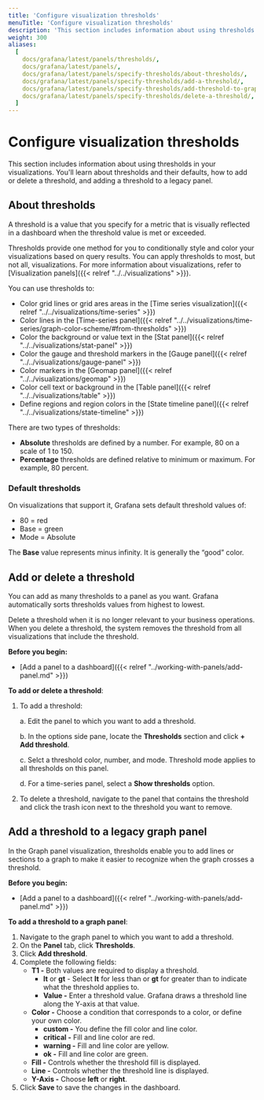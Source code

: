 ```yaml
---
title: 'Configure visualization thresholds'
menuTitle: 'Configure visualization thresholds'
description: 'This section includes information about using thresholds in your visualizations.'
weight: 300
aliases:
  [
    docs/grafana/latest/panels/thresholds/,
    docs/grafana/latest/panels/,
    docs/grafana/latest/panels/specify-thresholds/about-thresholds/,
    docs/grafana/latest/panels/specify-thresholds/add-a-threshold/,
    docs/grafana/latest/panels/specify-thresholds/add-threshold-to-graph/,
    docs/grafana/latest/panels/specify-thresholds/delete-a-threshold/,
  ]
---
```


# Configure visualization thresholds

This section includes information about using thresholds in your visualizations. You'll learn about thresholds and their defaults, how to add or delete a threshold, and adding a threshold to a legacy panel.

## About thresholds

A threshold is a value that you specify for a metric that is visually reflected in a dashboard when the threshold value is met or exceeded.

Thresholds provide one method for you to conditionally style and color your visualizations based on query results. You can apply thresholds to most, but not all, visualizations. For more information about visualizations, refer to [Visualization panels]({{< relref "../../visualizations" >}}).

You can use thresholds to:

- Color grid lines or grid ares areas in the [Time series visualization]({{< relref "../../visualizations/time-series" >}})
- Color lines in the [Time-series panel]({{< relref "../../visualizations/time-series/graph-color-scheme/#from-thresholds" >}})
- Color the background or value text in the [Stat panel]({{< relref "../../visualizations/stat-panel" >}})
- Color the gauge and threshold markers in the [Gauge panel]({{< relref "../../visualizations/gauge-panel" >}})
- Color markers in the [Geomap panel]({{< relref "../../visualizations/geomap" >}})
- Color cell text or background in the [Table panel]({{< relref "../../visualizations/table" >}})
- Define regions and region colors in the [State timeline panel]({{< relref "../../visualizations/state-timeline" >}})

There are two types of thresholds:

- **Absolute** thresholds are defined by a number. For example, 80 on a scale of 1 to 150.
- **Percentage** thresholds are defined relative to minimum or maximum. For example, 80 percent.

### Default thresholds

On visualizations that support it, Grafana sets default threshold values of:

- 80 = red
- Base = green
- Mode = Absolute

The **Base** value represents minus infinity. It is generally the “good” color.

## Add or delete a threshold

You can add as many thresholds to a panel as you want. Grafana automatically sorts thresholds values from highest to lowest.

Delete a threshold when it is no longer relevant to your business operations. When you delete a threshold, the system removes the threshold from all visualizations that include the threshold.

**Before you begin:**

- [Add a panel to a dashboard]({{< relref "../working-with-panels/add-panel.md" >}})

**To add or delete a threshold**:

1. To add a threshold:

   a. Edit the panel to which you want to add a threshold.

   b. In the options side pane, locate the **Thresholds** section and click **+ Add threshold**.

   c. Selct a threshold color, number, and mode.
   Threshold mode applies to all thresholds on this panel.

   d. For a time-series panel, select a **Show thresholds** option.

1. To delete a threshold, navigate to the panel that contains the threshold and click the trash icon next to the threshold you want to remove.

## Add a threshold to a legacy graph panel

In the Graph panel visualization, thresholds enable you to add lines or sections to a graph to make it easier to recognize when the graph crosses a threshold.

**Before you begin:**

- [Add a panel to a dashboard]({{< relref "../working-with-panels/add-panel.md" >}})

**To add a threshold to a graph panel**:

1. Navigate to the graph panel to which you want to add a threshold.
1. On the **Panel** tab, click **Thresholds**.
1. Click **Add threshold**.
1. Complete the following fields:
   - **T1 -** Both values are required to display a threshold.
     - **lt** or **gt** - Select **lt** for less than or **gt** for greater than to indicate what the threshold applies to.
     - **Value -** Enter a threshold value. Grafana draws a threshold line along the Y-axis at that value.
   - **Color -** Choose a condition that corresponds to a color, or define your own color.
     - **custom -** You define the fill color and line color.
     - **critical -** Fill and line color are red.
     - **warning -** Fill and line color are yellow.
     - **ok -** Fill and line color are green.
   - **Fill -** Controls whether the threshold fill is displayed.
   - **Line -** Controls whether the threshold line is displayed.
   - **Y-Axis -** Choose **left** or **right**.
1. Click **Save** to save the changes in the dashboard.
